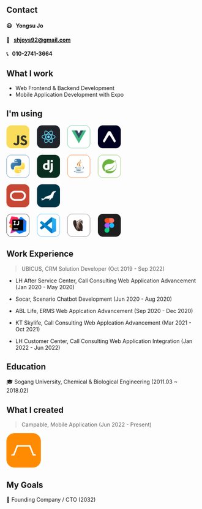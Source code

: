 ## Contact
#### 😃  &nbsp; Yongsu Jo
#### 📩  &nbsp; shjoys92@gmail.com
#### 📞  &nbsp; 010-2741-3664

## What I work
- Web Frontend & Backend Development
- Mobile Application Development with Expo

## I'm using
<p>
    <img src="/public/img/javascript.png" width="60" height="60">
    &nbsp;&nbsp;&nbsp;
    <img src="/public/img/react.png" width="60" height="60">
    &nbsp;&nbsp;&nbsp;
    <img src="/public/img/vue.png" width="60" height="60">
    &nbsp;&nbsp;&nbsp;
    <img src="/public/img/expo.png" width="60" height="60">
</p>
<p>
    <img src="/public/img/python.png" width="60" height="60">
    &nbsp;&nbsp;&nbsp;
    <img src="/public/img/django.png" width="60" height="60">
    &nbsp;&nbsp;&nbsp;
    <img src="/public/img/java.png" width="60" height="60">
    &nbsp;&nbsp;&nbsp;
    <img src="/public/img/spring.png" width="60" height="60">
</p>
<p>
    <img src="/public/img/oracle.png" width="60" height="60">
    &nbsp;&nbsp;&nbsp;
    <img src="/public/img/mariadb.png" width="60" height="60">
</p>
<p>
    <img src="/public/img/intellij.png" width="60" height="60">
    &nbsp;&nbsp;&nbsp;
    <img src="/public/img/vscode.png" width="60" height="60">
    &nbsp;&nbsp;&nbsp;
    <img src="/public/img/dbeaver.png" width="60" height="60">
    &nbsp;&nbsp;&nbsp;
    <img src="/public/img/figma.png" width="60" height="60">
</p>

## Work Experience
> UBICUS, CRM Solution Developer (Oct 2019 - Sep 2022)
- LH After Service Center, Call Consulting Web Application Advancement (Jan 2020 - May 2020)

- Socar, Scenario Chatbot Development (Jun 2020 - Aug 2020)

- ABL Life, ERMS Web Applcation Advancement (Sep 2020 - Dec 2020)

- KT Skylife, Call Consulting Web Applcation Advancement (Mar 2021 - Oct 2021)

- LH Customer Center, Call Consulting Web Application Integration (Jan 2022 - Jun 2022)

## Education

🎓 Sogang University, Chemical & Biological Engineering (2011.03 ~ 2018.02)


## What I created
> Campable, Mobile Application (Jun 2022 - Present)

<a href="https://github.com/CAMPABLE" target="_blank">
    <img src="/public/img/campable.png" width="90" height="90">
</a>

## My Goals

💎 Founding Company / CTO (2032) 